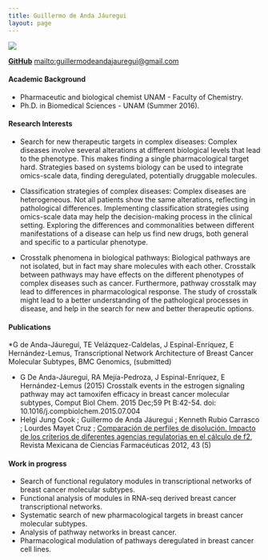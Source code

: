 ```yaml
---
title: Guillermo de Anda Jáuregui
layout: page
---
```

![][image]


**[GitHub][2]**
<mailto:guillermodeandajauregui@gmail.com>

#### Academic Background

* Pharmaceutic and biological chemist  UNAM - Faculty of Chemistry.
* Ph.D. in Biomedical Sciences - UNAM (Summer 2016).

#### Research Interests

* Search for new therapeutic targets in complex diseases: Complex diseases involve several alterations at different biological levels that lead to the phenotype. This makes finding a single pharmacological target hard. Strategies based on systems biology can be used to integrate omics-scale data, finding deregulated, potentially druggable molecules.

* Classification strategies of complex diseases: Complex diseases are heterogeneous. Not all patients show the same alterations, reflecting in pathological differences. Implementing classification strategies using omics-scale data may help the decision-making process in the clinical setting. Exploring the differences and commonalities between different manifestations of a disease can help us find new drugs, both general and specific to a particular phenotype. 

* Crosstalk phenomena in biological pathways: Biological pathways are not isolated, but in fact may share molecules with each other. Crosstalk between pathways may have effects on the different phenotypes of complex diseases such as cancer. Furthermore, pathway crosstalk may lead to differences in pharmacological response. The study of crosstalk might lead to a better understanding of the pathological processes in disease, and help in the search for new and better therapeutic options.


#### Publications

*G de Anda-Jáuregui, TE Velázquez-Caldelas, J Espinal-Enríquez, E Hernández-Lemus, Transcriptional Network Architecture of Breast Cancer Molecular Subtypes, BMC Genomics, (submitted)
* G De Anda-Jáuregui, RA Mejía-Pedroza, J Espinal-Enríquez, E Hernández-Lemus (2015) Crosstalk events in the estrogen signaling pathway may act tamoxifen efficacy in breast cancer molecular subtypes, Comput Biol Chem. 2015 Dec;59 Pt B:42-54. doi: 10.1016/j.compbiolchem.2015.07.004 
* Helgi Jung Cook ; Guillermo de Anda Jáuregui ; Kenneth Rubio Carrasco ; Lourdes Mayet Cruz ; [Comparación de perfiles de disolución. Impacto de los criterios de diferentes agencias regulatorias en el cálculo de f2][5], Revista Mexicana de Ciencias Farmacéuticas 2012, 43 (5)

#### Work in progress

* Search of functional regulatory modules in transcriptional networks of breast cancer molecular subtypes.
* Functional analysis of modules in RNA-seq derived breast cancer transcriptional networks.
* Systematic search of new pharmacological targets in breast cancer molecular subtypes.
* Analysis of pathway networks in breast cancer.
* Pharmacological modulation of pathways deregulated in breast cancer cell lines.


[image]: https://github.com/CSB-IG/CSB-IG.github.io/blob/master/images/Profiles/memo_2.png
[2]: https://github.com/guillermodeandajauregui
[5]:http://asociacionfarmaceuticamexicana.org.mx/revistas/2012/RMCF%20V43-3/ARTICULOS%20PDF/COMPARACION%20DE%20PERFILES%20DE%20DISOLUCION.%20IMPACTO%20DE%20LOS%20CRITERIOS%20DE%20DIFERENTES%20AGENCIAS%20REGULATORIAS%20EN%20EL%20CALCULO%20DE%20f2.pdf
